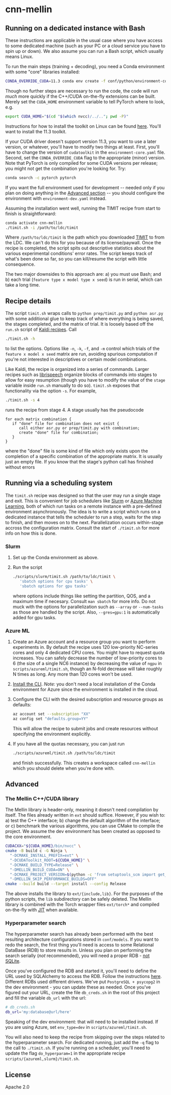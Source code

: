 # cnn-mellin

## Running on a dedicated instance with Bash

These instructions are applicable in the usual case where you have access to
some dedicated machine (such as your PC or a cloud service you have to spin up
or down). We also assume you can run a Bash script, which usually means Linux.

To run the main steps (training + decoding), you need a Conda environment
with some "core" libraries installed:

``` sh
CONDA_OVERRIDE_CUDA=11.3 conda env create -f conf/python/environment-core.yaml
```

Though no further steps are necessary to run the code, the code will run *much*
more quickly if the C++/CUDA on-the-fly extensions can be built. Merely set the
`CUDA_HOME` environment variable to tell PyTorch where to look, e.g.

``` sh
export CUDA_HOME="$(cd "$(which nvcc)/../.."; pwd -P)"
```

Instructions for how to install the toolkit on Linux can be found
[here](https://docs.nvidia.com/cuda/cuda-installation-guide-linux/index.html).
You'll want to install the 11.3 toolkit.

If your CUDA driver doesn't support version 11.3, you want to use a later
version, or whatever, you'll have to modify two things at least. First, you'll
have to change the version of `cudatoolkit` in the `environment-core.yaml`
file. Second, set the `CONDA_OVERRIDE_CUDA` flag to the appropriate (minor)
version. Note that PyTorch is only compiled for some CUDA versions per release;
you might not get the combination you're looking for. Try:

``` sh
conda search -c pytorch pytorch
```

If you want the full environment used for development -- needed only if you
plan on doing anything in the [Advanced section](#advanced) -- you should
configure the environment with `environment-dev.yaml` instead.

Assuming the installation went well, running the TIMIT recipe from start to
finish is straightforward:

``` sh
conda activate cnn-mellin
./timit.sh -i /path/to/ldc/timit
```

Where `/path/to/ldc/timit` is the path which you downloaded
[TIMIT](https://github.com/sdrobert/pytorch-database-prep/wiki/The-TIMIT-Corpus)
to from the LDC. We can't do this for you because of its license/paywall. Once
the recipe is completed, the script spits out descriptive statistics about the
various experimental conditions' error rates. The script keeps track of what's
been done so far, so you can kill/resume the script with little consequence.

The two major downsides to this approach are: a) you must use Bash; and b) each
trial (`feature type x model type x seed`) is run in serial, which can take a
long time.

## Recipe details

The script `timit.sh` wraps calls to `python prep/timit.py` and `python asr.py`
with some additional glue to keep track of where everything is being saved, the
stages completed, and the matrix of trial. It is loosely based off the `run.sh`
script of [Kaldi
recipes](https://github.com/kaldi-asr/kaldi/blob/master/egs/timit/s5/run.sh).
Call

``` sh
./timit.sh -h
```

to list the options. Options like `-n`, `-k`, `-f`, and `-m` control which
trials of the `feature x model x seed` matrix are run, avoiding spurious
computation if you're not interested in descriptives or certain model
combinations.

Like Kaldi, the recipe is organized into a series of commands. Larger recipes
such as
[librispeech](https://github.com/kaldi-asr/kaldi/blob/master/egs/librispeech/s5/run.sh)
organize blocks of commands into stages to allow for easy resumption (though
you have to modify the value of the `stage` variable inside `run.sh` manually
to do so). `timit.sh` exposes that functionality via the option `-s`. For
example,

``` sh
./timit.sh -s 4
```

runs the recipe from stage 4. A stage usually has the pseudocode

``` text
for each matrix combination {
   if "done" file for combination does not exist {
      call either asr.py or prep/timit.py with combination;
      create "done" file for combination;
   }
}
```

where the "done" file is some kind of file which only exists upon the
completion of a specific combination of the appropriate matrix. It is usually
just an empty file. If you know that the stage's python call has finished
without errors

## Running via a scheduling system

The `timit.sh` recipe was designed so that the user may run a single stage and
exit. This is convenient for job schedulers like
[Slurm](https://slurm.schedmd.com/documentation.html) or [Azure Machine
Learning](https://azure.microsoft.com/en-ca/services/machine-learning/), both
of which run tasks on a remote instance with a pre-defined environment
asynchronously. The idea is to write a script which runs on a dedicated
instance that tells the scheduler to run a step, waits for the step to finish,
and then moves on to the next. Parallelization occurs within-stage accross the
configuration matrix. Consult the start of `./timit.sh` for more info on how
this is done.

### Slurm

1. Set up the Conda environment as above.
2. Run the script

   ``` sh
   ./scripts/slurm/timit.sh /path/to/ldc/timit \
      'sbatch options for cpu tasks' \
      'sbatch options for gpu tasks'
   ```

   where options include things like setting the partition, QOS, and a
   maximum time if necesary. Consult `man sbatch` for more info. Do not muck
   with the options for parallelization such as `--array` or `--num-tasks`
   as those are handled by the script. Also, `--gres=gpu:1` is automatically
   added for gpu tasks.

### Azure ML

1. Create an Azure account and a resource group you want to perform experiments
   in. By default the recipe uses 120 low-priority NC-series cores and only 4
   dedicated CPU cores. You might have to request quota increases. You can
   safely decrease the number of low-priority cores to 6 (the size of a single
   NC6 instance) by decreasing the value of `ngpu` in
   `scripts/azureml/timit.sh`, though an N-fold decrease will take roughly N
   times as long. Any more than 120 cores won't be used.
2. [Install the
   CLI](https://docs.microsoft.com/en-us/azure/machine-learning/how-to-configure-cli?tabs=public).
   *Note:* you don't need a local installation of the Conda environment for
   Azure since the environment is installed in the cloud.
3. Configure the CLI with the desired subscription and resource groups as
   defaults:

   ``` sh
   az account set --subscription "XX"
   az config set "defaults.group=YY"
   ```

   This will allow the recipe to submit jobs and create resources without
   specifying the environment explicitly.
4. If you have all the quotas necessary, you can just run

   ``` sh
   ./scripts/azureml/timit.sh /path/to/ldc/timit
   ```

   and finish successfully. This creates a workspace called `cnn-mellin` which
   you should delete when you're done with.

## Advanced

### The Mellin C++/CUDA library

The Mellin library is header-only, meaning it doesn't need compilation by
itself. The files already written in `ext` should suffice. However, if you wish
to: a) test the C++ interface; b) change the default algorithm of the
interface; or c) benchmark the various algorithms, you can use CMake to compile
the project. We assume the dev environment has been created as opposed to the
core environment.

``` sh
CUDACXX="${CUDA_HOME}/bin/nvcc" \
cmake -B build c -G Ninja \
  "-DCMAKE_INSTALL_PREFIX=ext" \
  "-DCUDAToolkit_ROOT=${CUDA_HOME}" \
  "-DCMAKE_BUILD_TYPE=Release" \
  "-DMELLIN_BUILD_CUDA=ON" \
  "-DCMAKE_PROJECT_VERSION=$(python -c 'from setuptools_scm import get_version; print(get_version().split(".dev")[0])')" \
  "-DMELLIN_SKIP_PERFORMANCE_BUILDS=OFF"
cmake --build build --target install --config Release
```

The above installs the library to `ext/{include,lib}`. For the purposes of the
python scripts, the `lib` subdirectory can be safely deleted. The Mellin
library is combined with the Torch wrapper files `ext/torch*` and compiled
on-the-fly with
[JIT](https://pytorch.org/tutorials/advanced/cpp_extension.html#jit-compiling-extensions)
when available.

### Hyperparameter search

The hyperparameter search has already been performed with the best resulting
architecture configurations stored in `conf/models`. If you want to redo the
search, the first thing you'll need is access to some Relational DataBase (RDB)
to store results in. Unless you plan on performing the search serially (*not*
recommended), you will need a proper RDB - [not
SQLite](https://optuna.readthedocs.io/en/stable/tutorial/10_key_features/004_distributed.html?highlight=deadlock).

Once you've configured the RDB and started it, you'll need to define the URL
used by SQLAlchemy to access the RDB. Follow the instructions
[here](https://docs.sqlalchemy.org/en/14/core/engines.html#database-urls).
Different RDBs used different drivers. We've put `PostgreSQL + psycopg2`
in the dev environment - you can update these as needed. Once you've figured
out your URL, create the file `db_creds.sh` in the root of this project and
fill the variable `db_url` with the url:

``` sh
# db_creds.sh
db_url='my:database@url/here'
```

Speaking of the dev environment: that will need to be installed instead. If you
are using Azure, set `env_type=dev` in `scripts/azureml/timit.sh`.

You will also need to keep the recipe from skipping over the steps related to
the hyperparameter search. For dedicated running, just add the `-q` flag to the
call to `./timit.sh`. If you're running on a scheduler, you'll need to update
the flag `do_hyperparam=1` in the appropriate recipe
`scripts/{azureml,slurm}/timit.sh`.

## License

Apache 2.0